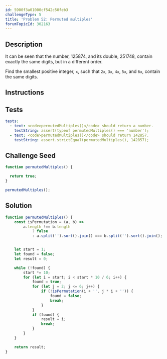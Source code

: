 ```yaml
---
id: 5900f3a01000cf542c50feb3
challengeType: 5
title: 'Problem 52: Permuted multiples'
forumTopicId: 302163
---
```


## Description

<section id='description'>

It can be seen that the number, 125874, and its double, 251748, contain exactly the same digits, but in a different order.

Find the smallest positive integer, `x`, such that `2x`, `3x`, `4x`, `5x`, and `6x`, contain the same digits.

</section>

## Instructions

<section id='instructions'>

</section>

## Tests

<section id='tests'>

```yml
tests:
  - text: <code>permutedMultiples()</code> should return a number.
    testString: assert(typeof permutedMultiples() === 'number');
  - text: <code>permutedMultiples()</code> should return 142857.
    testString: assert.strictEqual(permutedMultiples(), 142857);

```

</section>

## Challenge Seed

<section id='challengeSeed'>

<div id='js-seed'>

```js
function permutedMultiples() {

  return true;
}

permutedMultiples();
```

</div>

</section>

## Solution

<section id='solution'>

```js
function permutedMultiples() {
    const isPermutation = (a, b) =>
        a.length !== b.length
            ? false
            : a.split('').sort().join() === b.split('').sort().join();


    let start = 1;
    let found = false;
    let result = 0;

    while (!found) {
        start *= 10;
        for (let i = start; i < start * 10 / 6; i++) {
            found = true;
            for (let j = 2; j <= 6; j++) {
                if (!isPermutation(i + '', j * i + '')) {
                    found = false;
                    break;
                }
            }
            if (found) {
                result = i;
                break;
            }
        }
    }

    return result;
}
```

</section>
